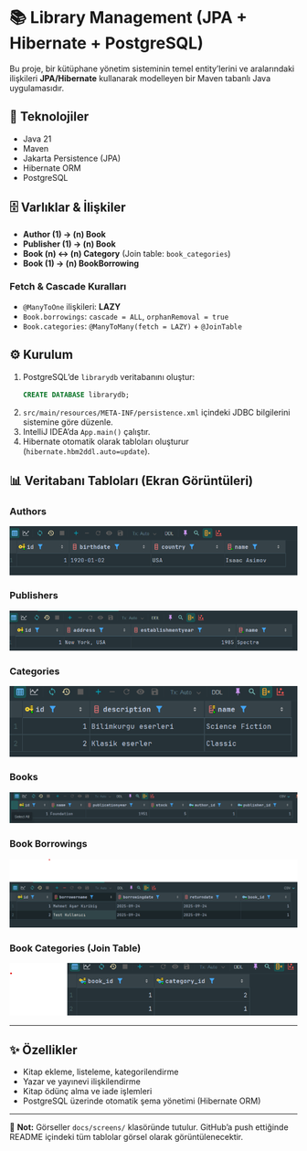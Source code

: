 # 📚 Library Management (JPA + Hibernate + PostgreSQL)

Bu proje, bir kütüphane yönetim sisteminin temel entity’lerini ve aralarındaki ilişkileri **JPA/Hibernate** kullanarak modelleyen bir Maven tabanlı Java uygulamasıdır.

## 🚀 Teknolojiler
- Java 21
- Maven
- Jakarta Persistence (JPA)
- Hibernate ORM
- PostgreSQL

## 🗄️ Varlıklar & İlişkiler
- **Author (1) → (n) Book**
- **Publisher (1) → (n) Book**
- **Book (n) ↔ (n) Category** (Join table: `book_categories`)
- **Book (1) → (n) BookBorrowing**

### Fetch & Cascade Kuralları
- `@ManyToOne` ilişkileri: **LAZY**
- `Book.borrowings`: `cascade = ALL`, `orphanRemoval = true`
- `Book.categories`: `@ManyToMany(fetch = LAZY)` + `@JoinTable`

## ⚙️ Kurulum
1. PostgreSQL’de `librarydb` veritabanını oluştur:
   ```sql
   CREATE DATABASE librarydb;
   ```
2. `src/main/resources/META-INF/persistence.xml` içindeki JDBC bilgilerini sistemine göre düzenle.
3. IntelliJ IDEA’da `App.main()` çalıştır.
4. Hibernate otomatik olarak tabloları oluşturur (`hibernate.hbm2ddl.auto=update`).

## 📊 Veritabanı Tabloları (Ekran Görüntüleri)

### Authors
![authors](docs/screens/authors.png)

### Publishers
![publishers](docs/screens/publishers.png)

### Categories
![categories](docs/screens/categories.png)

### Books
![books](docs/screens/books.png)

### Book Borrowings
![book_borrowings](docs/screens/book_borrowings.png)

### Book Categories (Join Table)
![book_categories](docs/screens/book_categories.png)

---

## ✨ Özellikler
- Kitap ekleme, listeleme, kategorilendirme
- Yazar ve yayınevi ilişkilendirme
- Kitap ödünç alma ve iade işlemleri
- PostgreSQL üzerinde otomatik şema yönetimi (Hibernate ORM)

---

🔗 **Not:** Görseller `docs/screens/` klasöründe tutulur. GitHub’a push ettiğinde README içindeki tüm tablolar görsel olarak görüntülenecektir.
